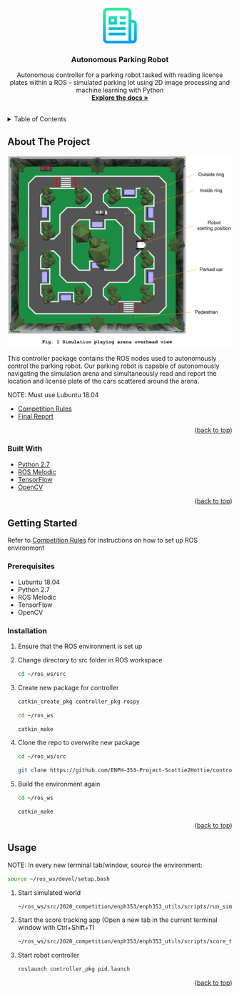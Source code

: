 <div id="top"></div>
<!--
*** Thanks for checking out the Best-README-Template. If you have a suggestion
*** that would make this better, please fork the repo and create a pull request
*** or simply open an issue with the tag "enhancement".
*** Don't forget to give the project a star!
*** Thanks again! Now go create something AMAZING! :D
-->



<!-- PROJECT SHIELDS -->
<!--
*** I'm using markdown "reference style" links for readability.
*** Reference links are enclosed in brackets [ ] instead of parentheses ( ).
*** See the bottom of this document for the declaration of the reference variables
*** for contributors-url, forks-url, etc. This is an optional, concise syntax you may use.
*** https://www.markdownguide.org/basic-syntax/#reference-style-links
-->


<!-- PROJECT LOGO -->
<br />
<div align="center">
  <a href="https://github.com/ENPH-353-Project-Scottie2Hottie/controller_pkg">
    <img src="logo.png" alt="Logo" width="80" height="80">
  </a>

<h3 align="center">Autonomous Parking Robot</h3>

  <p align="center">
    Autonomous controller for a parking robot tasked with reading license plates within a ROS – simulated parking lot using 2D image processing and machine learning with Python 
    <br />
    <a href="https://github.com/ENPH-353-Project-Scottie2Hottie/controller_pkg"><strong>Explore the docs »</strong></a>
    <br />
    <br />
  </p>
</div>



<!-- TABLE OF CONTENTS -->
<details>
  <summary>Table of Contents</summary>
  <ol>
    <li>
      <a href="#about-the-project">About The Project</a>
      <ul>
        <li><a href="#built-with">Built With</a></li>
      </ul>
    </li>
    <li>
      <a href="#getting-started">Getting Started</a>
      <ul>
        <li><a href="#prerequisites">Prerequisites</a></li>
        <li><a href="#installation">Installation</a></li>
      </ul>
    </li>
    <li><a href="#usage">Usage</a></li>
    <li><a href="#contact">Contact</a></li>
  </ol>
</details>

<!-- ABOUT THE PROJECT -->
## About The Project

![Simulation Overhead View](https://github.com/ENPH-353-Project-Scottie2Hottie/controller_pkg/blob/main/sim_overhead_view.png?raw=true)

This controller package contains the ROS nodes used to autonomously control the parking robot. Our parking robot is capable of autonomously navigating the simulation arena and simultaneously read and report the location and license plate of the cars scattered around the arena.

NOTE: Must use Lubuntu 18.04

* [Competition Rules](https://github.com/ENPH-353-Project-Scottie2Hottie/controller_pkg/blob/main/Competition_Rules.pdf)
* [Final Report](https://github.com/ENPH-353-Project-Scottie2Hottie/controller_pkg/blob/main/Final_Report.pdf)

<p align="right">(<a href="#top">back to top</a>)</p>

### Built With

* [Python 2.7](https://www.python.org/download/releases/2.7/)
* [ROS Melodic](http://wiki.ros.org/melodic)
* [TensorFlow](https://www.tensorflow.org/)
* [OpenCV](https://opencv.org/)


<p align="right">(<a href="#top">back to top</a>)</p>

<!-- GETTING STARTED -->
## Getting Started

Refer to [Competition Rules](https://github.com/ENPH-353-Project-Scottie2Hottie/controller_pkg/blob/main/Competition_Rules.pdf) for instructions on how to set up ROS environment

### Prerequisites

* Lubuntu 18.04
* Python 2.7
* ROS Melodic
* TensorFlow
* OpenCV

### Installation

1. Ensure that the ROS environment is set up
2. Change directory to src folder in ROS workspace
   ```sh
   cd ~/ros_ws/src
   ```

3. Create new package for controller
   ```sh
   catkin_create_pkg controller_pkg rospy
   ```
   ```sh
   cd ~/ros_ws
   ```
   ```sh
   catkin_make
   ```

4. Clone the repo to overwrite new package
   ```sh
   cd ~/ros_ws/src
   ```
   ```sh
   git clone https://github.com/ENPH-353-Project-Scottie2Hottie/controller_pkg.git
   ```
5. Build the environment again
   ```sh
   cd ~/ros_ws
   ```
   ```sh
   catkin_make
   ```

<p align="right">(<a href="#top">back to top</a>)</p>

<!-- USAGE EXAMPLES -->
## Usage

NOTE: In every new terminal tab/window, source the environment:
   ```sh
   source ~/ros_ws/devel/setup.bash
   ```

1. Start simulated world
   ```sh
   ~/ros_ws/src/2020_competition/enph353/enph353_utils/scripts/run_sim.sh -vpg
   ```
   
2. Start the score tracking app (Open a new tab in the current terminal window with Ctrl+Shift+T)
   ```sh
   ~/ros_ws/src/2020_competition/enph353/enph353_utils/scripts/score_tracker.py
   ```
   
3. Start robot controller
   ```sh
   roslaunch controller_pkg pid.launch
   ```

<p align="right">(<a href="#top">back to top</a>)</p>